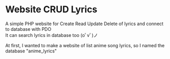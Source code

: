 # Website CRUD Lyrics

A simple PHP website for Create Read Update Delete of lyrics and connect to database with PDO<br>
It can search lyrics in database too (oﾟvﾟ)ノ

At first, I wanted to make a website of list anime song lyrics, so I named the database "anime_lyrics"
